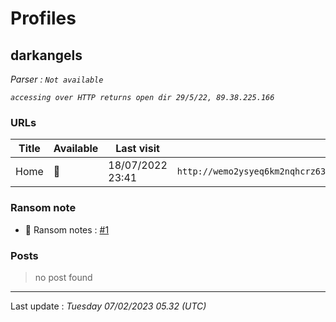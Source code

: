 # Profiles

## **darkangels**


_Parser : `Not available`_

_`accessing over HTTP returns open dir 29/5/22, 89.38.225.166`_

### URLs
| Title | Available | Last visit | fqdn | Screenshot 
|---|---|---|---|---|
| Home | 🔴 | 18/07/2022 23:41 | `http://wemo2ysyeq6km2nqhcrz63dkdhez3j25yw2nvn7xba2z4h7v7gyrfgid.onion` | ❌ | 


### Ransom note
* 📝 Ransom notes :  <a href="/ransomware_notes/darkangels/darkangels.txt" target=_blank>#1</a> 

### Posts

> no post found


 --- 


Last update : _Tuesday 07/02/2023 05.32 (UTC)_

